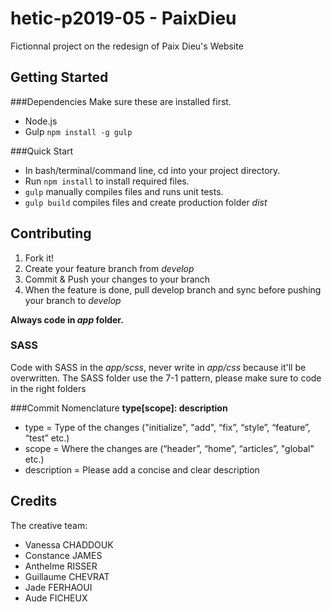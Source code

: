 # hetic-p2019-05 - PaixDieu
Fictionnal project on the redesign of Paix Dieu's Website

## Getting Started

###Dependencies
Make sure these are installed first.
- Node.js
- Gulp `npm install -g gulp`

###Quick Start
- In bash/terminal/command line, cd into your project directory.
- Run `npm install` to install required files.
- `gulp` manually compiles files and runs unit tests.
- `gulp build` compiles files and create production folder _dist_

## Contributing
1. Fork it!
2. Create your feature branch from _develop_
3. Commit & Push your changes to your branch
4. When the feature is done, pull develop branch and sync before pushing your branch to _develop_

**Always code in _app_ folder.**

### SASS
Code with SASS in the _app/scss_, never write in _app/css_ because it'll be overwritten. 
The SASS folder use the 7-1 pattern, please make sure to code in the right folders

###Commit Nomenclature
**type[scope]: description**
- type = Type of the changes ("initialize", "add", “fix”, “style”, “feature”, “test” etc.)
- scope = Where the changes are (“header”, “home”, “articles”, "global" etc.)
- description = Please add a concise and clear description

## Credits
The creative team: 
- Vanessa CHADDOUK
- Constance JAMES
- Anthelme RISSER
- Guillaume CHEVRAT
- Jade FERHAOUI
- Aude FICHEUX
